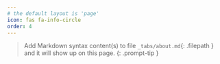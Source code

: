```yaml
---
# the default layout is 'page'
icon: fas fa-info-circle
order: 4
---
```


> Add Markdown syntax content(s) to file `_tabs/about.md`{: .filepath } and it will show up on this page.
{: .prompt-tip }
